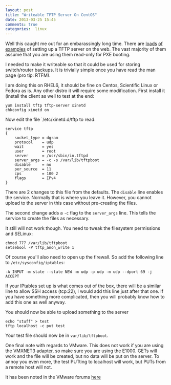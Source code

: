 ```yaml
---
layout: post
title: "Writeable TFTP Server On CentOS"
date: 2013-03-25 15:45
comments: true
categories:  linux
---
```

Well this caught me out for an embarassingly long time. There are [loads](http://blog.penumbra.be/tag/tftp/) [of](http://www.question-defense.com/2008/11/13/linux-setup-tftp-server-on-centos) [examples](http://wiki.centos.org/EdHeron/PXESetup) of setting up a TFTP server on the web. The vast majority of them assume that you are using them read-only for PXE booting.

<!-- more -->

I needed to make it writeable so that it could be used for storing switch/router backups. It is trivially simple once you have read the man page (pro tip: RTFM).

I am doing this on RHEL6, it should be fine on Centos, Scientific Linux or Fedora as is. Any other distro it will require some modification. First install it (install the client as well to test at the end:

```
yum install tftp tftp-server xinetd
chkconfig xinetd on
```

Now edit the file `/etc/xinetd.d/tftp to read:

```
service tftp
{
    socket_type = dgram
    protocol    = udp
    wait        = yes
    user        = root
    server      = /usr/sbin/in.tftpd
    server_args = -c -s /var/lib/tftpboot
    disable     = no
    per_source  = 11
    cps         = 100 2
    flags       = IPv4
}
```

There are 2 changes to this file from the defaults. The `disable` line enables the service. Normally that is where you leave it. However, you cannot upload to the server in this case without pre-creating the files.

The second change adds a `-c` flag to the `server_args` line. This tells the service to create the files as necessary.

It still will not work though. You need to tweak the filesystem permissions and SELinux:

```
chmod 777 /var/lib/tftpboot
setsebool -P tftp_anon_write 1
```

Of course you'll also need to open up the firewall. So add the following line to `/etc/sysconfig/iptables`:

```
-A INPUT -m state --state NEW -m udp -p udp -m udp --dport 69 -j ACCEPT
```

If your IPtables set up is what comes out of the box, there will be a similar line to allow SSH access (tcp:22), I would add this line just after that one. If you have something more complicated, then you will probably know how to add this one as well anyway.

You should now be able to upload something to the server

```
echo "stuff" > test
tftp localhost -c put test
```

Your test file should now be in `var/lib/tftpboot`.

One final note with regards to VMware. This does not work if you are using the VMXNET3 adapter, so make sure you are using the E1000. GETs will work and the file will be created, but no data will be put on the server. To annoy you even more, the test PUTting to localhost will work, but PUTs from a remote host will not.

It has been noted in the VMware forums [here](http://communities.vmware.com/thread/215456)
